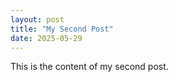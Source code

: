 ```yaml
---
layout: post
title: "My Second Post"
date: 2025-05-29
---
```


This is the content of my second post.
